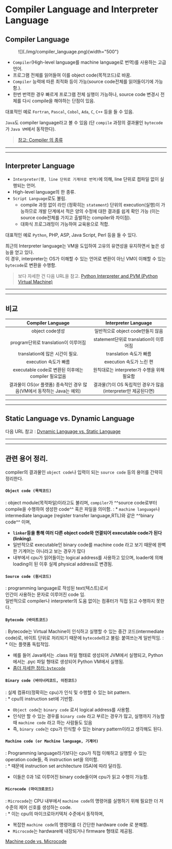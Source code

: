 # Compiler Language and Interpreter Language

## Compiler Language

<figure markdown>
![](./img/compiler_language.png){width="500"}
</figure>

* `Compiler`(High-level language를 machine language로 번역)를 사용하는 고급 언어.
* 프로그램 전체를 읽어들여 이를 object code(목적코드)로 바꿈.
* `Compiler` 능력에 따른 최적화 등이 가능(source code전체를 읽어들이기에 가능함.).
* 한번 번역한 경우 빠르게 프로그램 전체 실행이 가능하나, source code 변경시 전체를 다시 compile을 해야하는 단점이 있음.

대표적인 예로 `Fortran`, `Pascal`, `Cobol`, `Ada`, `C`, `C++` 등을 들 수 있음.

`Java`도 compiler language라고 볼 수 있음 (단 `compile` 과정의 결과물인 `bytecode`가 `Java VM`에서 동작한다).

> [참고: Compiler 의 종류](https://ds31x.tistory.com/187)

---

---

## Interpreter Language

* `Interpreter(행, line 단위로 기계어로 번역)`에 의해, line 단위로 컴파일 없이 실행되는 언어.
* High-level language의 한 종류.
* `Script Language`로도 불림.
    * compile 과정 없이 라인 (정확히는 `statement`) 단위의 execution(실행)이 가능하므로 개발 단계에서 적은 양의 수정에 대한 결과를 쉽게 확인 가능 (이는 source code전체를 가지고 출발하는 compiler와 차이점).
    * 대화식 프로그래밍이 가능하여 교육용으로 적합.

대표적인 예로 `Python`, PHP, ASP, Java Script, Perl 등을 들 수 있다.

최근의 Interpreter language는 VM을 도입하여 고유의 유연성을 유지하면서 높은 성능을 얻고 있다.  
이 경우, interpreter는 OS가 이해할 수 있는 언어로 변환이 아닌 VM이 이해할 수 있는 `bytecode`로 변환을 수행함. 


> 보다 자세한 건 다음 URL을 참고. [Python Interpreter and PVM (Python Virtual Machine)](
https://dsaint31.tistory.com/496)

---

---

## 비교

| Compiler Language | Interpreter Language |
| :---: | :---: |
|object code생성 | 일반적으로 object code만들지 않음 |
| program단위로 translation이 이루어짐 | statement단위로 translation이 이루어짐 |
| translation에 많은 시간이 필요. | translation 속도가 빠름 |
| execution 속도가 빠름 | execution 속도가 느린 편 |
| executable code로 변환된 이후에는 compiler 필요없음 | 원칙대로는 interpreter가 수행을 위해 필요함|
| 결과물이 OS(or 플랫폼) 종속적인 경우 많음(VM에서 동작하는 Java는 예외)| 결과물(?)이 OS 독립적인 경우가 많음(interpreter만 제공된다면)|

---

---


## Static Language vs. Dynamic Language

다음 URL 참고 : [Dynamic Language vs. Static Language](https://dsaint31.tistory.com/511)


---

---


## 관련 용어 정리.

compiler의 결과물인 `object code`나 입력이 되는 `source code` 등의 용어를 간략히 정리한다.

#### `Object code (목적코드)`
: object module(목적파일)이라고도 불리며, `compiler`가 ^^source code로부터 compile을 수행하여 생성한 code^^ 혹은 파일을 의미함. 
: * `machine language`나 intermediate language (register transfer language,RTL)와 같은 ^^binary code^^ 이며, 
* **`linker`등을 통해 여러 다른 object code와 연결되어 executable code가 된다 (linking)**. 
* 일반적으로 executable인 binary code를 machine code 라고 보기 때문에 완벽한 기계어는 아니라고 보는 경우가 많다 
* 내부에서 cpu가 읽어들이는 logical address를 사용하고 있으며, loader에 의해 loading이 된 이후 실제 physical address로 변경됨.

#### `Source code (원시코드)`
: programming language로 작성된 text(텍스트)로서  
인간이 사용하는 문자로 이루어진 code 임.  
일반적으로 compiler나 interpreter의 도움 없이는 컴퓨터가 직접 읽고 수행하지 못한다.

#### `Bytecode (바이트코드)`
: Bytecode는 Virtual Machine이 인식하고 실행할 수 있는 중간 코드(intermediate code)로, 바이트 단위로 처리되기 때문에 `bytecode`라고 불림: 붙여쓰는게 일반적임.
: * 이는 플랫폼 독립적임. 
* 예를 들어 Java에서는 .class 파일 형태로 생성되어 JVM에서 실행되고, Python에서는 .pyc 파일 형태로 생성되어 Python VM에서 실행됨.
* [좀더 자세한 정리: `bytecode`](https://ds31x.tistory.com/318)

#### `Binary code (바이너리코드, 이진코드)`
: 실제 컴퓨터(정확히는 cpu)가 인식 및 수행할 수 있는 bit pattern.  
: * cpu의 instruction set에 기반함.  
* `Object code`는 `binary code` 로서 logical address를 사용함.  
* 인식만 할 수 있는 경우를 `binary code` 라고 부르는 경우가 많고, 실행까지 가능할 때 `machine code` 라고 하는 사람들도 있음  
* 즉, `binary code`는 cpu가 인식할 수 있는 binary pattern이라고 생각해도 된다.

#### `Machine code (or Machine language, 기계어)`
: Programming language라기보다는 cpu가 직접 이해하고 실행할 수 있는 operation code들, 즉 instruction set을 의미함.  
: * 때문에 instruction set architecture (ISA)에 따라 달라짐.  
* 이들은 0과 1로 이루어진 binary code들이며 cpu가 읽고 수행이 가능함.

#### `Microcode (마이크로코드)`
: `Microcode`는 CPU 내부에서 `machine code`의 명령어를 실행하기 위해 필요한 더 저수준의 제어 신호를 생성하는 code.  
: * 이는 cpu의 마이크로아키텍처 수준에서 동작하며, 
* 복잡한 `machine code`의 명령어를 더 간단한 hardware code 로 분해함.  
* `Microcode`는 hardware에 내장되거나 firmware 형태로 제공됨.

[Machine code vs. Microcode](https://ds31x.tistory.com/319)
